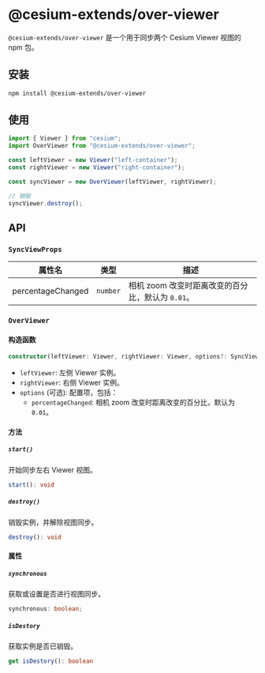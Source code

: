# @cesium-extends/over-viewer

`@cesium-extends/over-viewer` 是一个用于同步两个 Cesium Viewer 视图的 npm 包。

## 安装

```bash
npm install @cesium-extends/over-viewer
```

## 使用

```js
import { Viewer } from "cesium";
import OverViewer from "@cesium-extends/over-viewer";

const leftViewer = new Viewer("left-container");
const rightViewer = new Viewer("right-container");

const syncViewer = new OverViewer(leftViewer, rightViewer);

// 销毁
syncViewer.destroy();
```

## API

### `SyncViewProps`

| 属性名            | 类型     | 描述                                              |
| ----------------- | -------- | ------------------------------------------------- |
| percentageChanged | `number` | 相机 zoom 改变时距离改变的百分比，默认为 `0.01`。 |

### `OverViewer`

#### 构造函数

```ts
constructor(leftViewer: Viewer, rightViewer: Viewer, options?: SyncViewProps)
```

- `leftViewer`: 左侧 Viewer 实例。
- `rightViewer`: 右侧 Viewer 实例。
- `options` (可选): 配置项，包括：
  - `percentageChanged`: 相机 zoom 改变时距离改变的百分比，默认为 `0.01`。

#### 方法

##### `start()`

开始同步左右 Viewer 视图。

```ts
start(): void
```

##### `destroy()`

销毁实例，并解除视图同步。

```ts
destroy(): void
```

#### 属性

##### `synchronous`

获取或设置是否进行视图同步。

```ts
synchronous: boolean;
```

##### `isDestory`

获取实例是否已销毁。

```ts
get isDestory(): boolean
```
